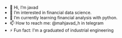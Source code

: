 - 👋 Hi, I’m javad
- 👀 I’m interested in financial data science.
- 🌱 I’m currently learning financial analysis with python.
- 📫 How to reach me: @mahjavad_h in telegram
- ⚡ Fun fact: I'm a graduated of industrial engineering
 <!--😄 Pronouns:
- <!--💞️ I’m looking to collaborate on ...
<!---
mahjavad/mahjavad is a ✨ special ✨ repository because its `README.md` (this file) appears on your GitHub profile.
You can click the Preview link to take a look at your changes.
--->
